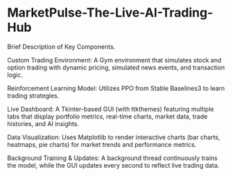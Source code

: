 # MarketPulse-The-Live-AI-Trading-Hub

Brief Description of Key Components.


Custom Trading Environment: A Gym environment that simulates stock and option trading with dynamic pricing, simulated news events, and transaction logic.

Reinforcement Learning Model: Utilizes PPO from Stable Baselines3 to learn trading strategies.

Live Dashboard: A Tkinter-based GUI (with ttkthemes) featuring multiple tabs that display portfolio metrics, real-time charts, market data, trade histories, and AI insights.

Data Visualization: Uses Matplotlib to render interactive charts (bar charts, heatmaps, pie charts) for market trends and performance metrics.

Background Training & Updates: A background thread continuously trains the model, while the GUI updates every second to reflect live trading data.
